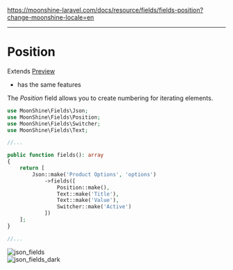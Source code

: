 https://moonshine-laravel.com/docs/resource/fields/fields-position?change-moonshine-locale=en

------

# Position

Extends [Preview](https://moonshine-laravel.com/docs/resource/fields/fields-preview)
* has the same features  

The *Position* field allows you to create numbering for iterating elements.

```php
use MoonShine\Fields\Json;
use MoonShine\Fields\Position;
use MoonShine\Fields\Switcher;
use MoonShine\Fields\Text;

//...

public function fields(): array
{
    return [
        Json::make('Product Options', 'options')
            ->fields([
                Position::make(),
                Text::make('Title'),
                Text::make('Value'),
                Switcher::make('Active')
            ])
    ];
}

//...
```

![json_fields](https://moonshine-laravel.com/screenshots/json_fields.png)  
![json_fields_dark](https://moonshine-laravel.com/screenshots/json_fields_dark.png)
